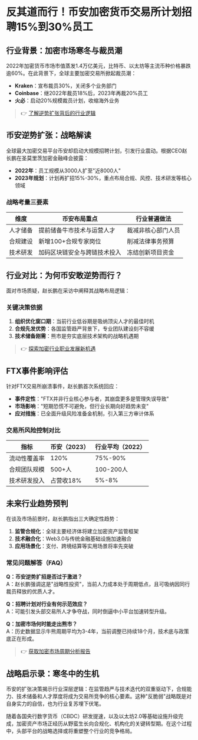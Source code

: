 # 反其道而行！币安加密货币交易所计划招聘15%到30%员工

## 行业背景：加密市场寒冬与裁员潮
2022年加密货币市场市值蒸发1.4万亿美元，比特币、以太坊等主流币种价格暴跌逾60%。在此背景下，全球主要加密交易所掀起裁员潮：
- **Kraken**：宣布裁员30%，关闭多个业务部门
- **Coinbase**：继2022年裁员18%后，2023年再裁20%员工
- **火必**：启动20%规模裁员计划，收缩海外业务

> 👉 [了解逆势扩张背后的行业逻辑](https://bit.ly/okx_welcome)

## 币安逆势扩张：战略解读
全球最大加密交易平台币安却启动大规模招聘计划，引发行业震动。根据CEO赵长鹏在圣莫里茨加密金融峰会披露：
- **2022年**：员工规模从3000人扩至"近8000人"
- **2023年规划**：计划再扩招15%-30%，重点布局合规、风控、技术研发等核心领域

### 战略考量三要素
| 维度        | 币安布局重点                  | 行业普遍做法              |
|-----------|---------------------------|-----------------------|
| 人才储备    | 提前储备牛市技术与运营人才       | 裁减非核心部门人员         |
| 合规建设    | 新增100+合规专家岗位           | 削减法律事务预算          |
| 技术研发    | 加码区块链安全与跨链技术投入     | 冻结创新项目资金          |

## 行业对比：为何币安敢逆势而行？
面对市场质疑，赵长鹏在采访中阐释其战略布局逻辑：

### 关键决策依据
1. **组织优化窗口期**：当前行业低谷期是吸纳顶尖人才的最佳时机
2. **合规先发优势**：各国监管趋严背景下，专业团队建设刻不容缓
3. **技术储备刚需**：熊市是夯实底层技术架构的战略机遇期

> 👉 [探索加密行业职业发展新机遇](https://bit.ly/okx_welcome)

## FTX事件影响评估
针对FTX交易所崩溃事件，赵长鹏首次系统回应：
- **事件定性**："FTX并非行业核心参与者，其崩盘更多是管理失误导致"
- **市场影响**："短期恐慌不可避免，但行业长期向好趋势未变"
- **应对措施**：已全面升级风险准备金机制，引入第三方审计体系

### 交易所风险控制对比
| 指标        | 币安（2023）       | 行业平均（2022）     |
|-----------|------------------|------------------|
| 流动性覆盖率  | 120%            | 75%-90%         |
| 合规团队规模  | 500+人           | 100-200人         |
| 技术研发投入  | 占营收18%        | 5%-8%           |

## 未来行业趋势预判
在谈及市场前景时，赵长鹏指出三大确定性趋势：
1. **监管合规化**：全球主要经济体将建立加密资产监管框架
2. **技术融合化**：Web3.0与传统金融基础设施加速融合
3. **应用场景化**：支付、跨境结算等实用场景将率先突破

### 常见问题解答（FAQ）
**Q：币安逆势扩招是否过于激进？**  
A：赵长鹏强调这是"战略性投资"，当前人力成本处于周期低点，且可吸纳因同行裁员释放的优质人才。

**Q：招聘计划对行业有何示范效应？**  
A：可能引发头部交易所人才争夺战，同时倒逼中小平台加速转型升级。

**Q：加密市场何时能走出熊市？**  
A：历史数据显示牛熊周期平均为3-4年，当前调整已持续18个月，技术底与政策底正在形成。

> 👉 [获取加密市场周期分析报告](https://bit.ly/okx_welcome)

## 战略启示录：寒冬中的生机
币安的扩张决策揭示行业深层逻辑：在监管趋严与技术迭代的双重驱动下，合规能力、技术储备和人才厚度将成为交易所竞争的核心要素。这种"反脆弱"战略既是对自身实力的自信，也为行业复苏埋下伏笔。

随着各国央行数字货币（CBDC）研发提速，以及以太坊2.0等基础设施升级完成，加密资产市场正经历从野蛮生长向合规化、机构化的关键转型期。在这个过程中，头部平台的战略选择或将重塑整个行业的竞争格局。